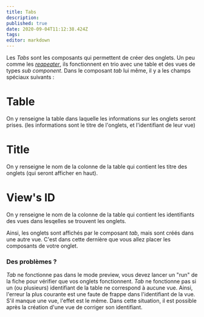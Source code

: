 ```yaml
---
title: Tabs
description: 
published: true
date: 2020-09-04T11:12:38.424Z
tags: 
editor: markdown
---
```


Les *Tabs* sont les composants qui permettent de créer des onglets. Un peu comme les *[reapeater](/system-builder/component/repeater)*, ils fonctionnent en trio avec une table et des vues de types *sub component*. 
Dans le composant *tab* lui même, il y a les champs spéciaux suivants :

# Table
On y renseigne la table dans laquelle les informations sur les onglets seront prises. (les informations sont le titre de l'onglets, et l'identifiant de leur vue)

# Title
On y renseigne le nom de la colonne de la table qui contient les titre des onglets (qui seront afficher en haut).

# View's ID
On y renseigne le nom de la colonne de la table qui contient les identifiants des vues dans lesqelles se trouvent les onglets.

Ainsi, les onglets sont affichés par le composant *tab*, mais sont créés dans une autre vue. C'est dans cette dernière que vous allez placer les composants de votre onglet.

### Des problèmes ?
*Tab* ne fonctionne pas dans le mode preview, vous devez lancer un "run" de la fiche pour vérifier que vos onglets fonctionnent.
*Tab* ne fonctionne pas si un (ou plusieurs) identifiant de la table ne correspond à aucune vue. Ainsi, l'erreur la plus courante est une faute de frappe dans l'identifiant de la vue. S'il manque une vue, l'effet est le même.
Dans cette situation, il est possible après la création d'une vue de corriger son identifiant.
